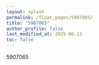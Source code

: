 ```yaml
---
layout: splash
permalink: /float_pages/5907065/
title: "5907065"
author_profile: false
last_modified_at: 2025-06-13
toc: false
---
```

 
5907065
